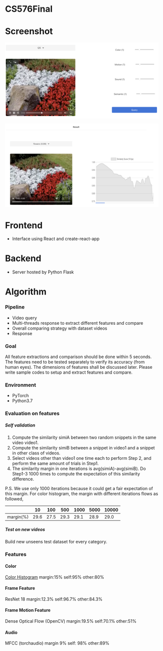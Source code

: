 # CS576Final

# Screenshot
![Screenshot1](front-end/public/1.png)

![Screenshot2](front-end/public/2.png)

# Frontend
* Interface using React and create-react-app

# Backend
* Server hosted by Python Flask

# Algorithm
### Pipeline
* Video query
* Multi-threads response to extract different features and compare
* Overall comparing strategy with dataset videos
* Response
### Goal
All feature extractions and comparison should be done within 5 seconds. The features need to be tested separately to verify its accuracy (from human eyes). The dimensions of features shall be discussed later. Please write sample codes to setup and extract features and compare.
### Environment
* PyTorch
* Python3.7
### Evaluation on features
##### Self validation
1. Compute the similarity simiA between two random snippets in the same video video1.
2. Compute the similarity simiB between a snippet in video1 and a snippet in other class of videos.
3. Select videos other than video1 one time each to perform Step 2, and perform the same amount of trials in Step1.
4. The similarity margin in one iterations is avg(simiA)-avg(simiB). Do Step1-3 1000 times to compute the expectation of this similarity difference.

P.S. We use only 1000 iterations because it could get a fair expectation of this margin.
For color histogram, the margin with different iterations flows as followed, 

| |10|100|500|1000|5000|10000|
|---|---|---|---|---|---|---|
|margin(%)|29.6|27.5|29.3|29.1|28.9|29.0|

##### Test on new videos
Build new unseens test dataset for every category.

### Features
#### Color 
[Color Histogram](https://www.geeksforgeeks.org/opencv-python-program-analyze-image-using-histogram/)
margin:15%
self:95%
other:80%


#### Frame Feature
ResNet 18
margin:12.3%
self:96.7%
other:84.3%

#### Frame Motion Feature
Dense Optical Flow (OpenCV)
margin:19.5%
self:70.1%
other:51%

#### Audio
MFCC (torchaudio)
margin 9%
self: 98%
other:89%

  
